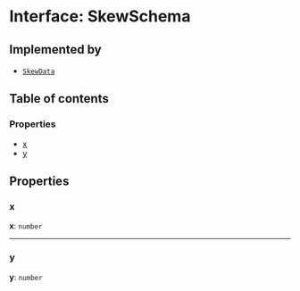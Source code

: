 # Interface: SkewSchema

## Implemented by

* [`SkewData`](/en/auto-docs/fixed-layout-editor/classes/SkewData.md)

## Table of contents

### Properties

* [x](/en/auto-docs/fixed-layout-editor/interfaces/SkewSchema.md#x)
* [y](/en/auto-docs/fixed-layout-editor/interfaces/SkewSchema.md#y)

## Properties

### x

**x**: `number`

***

### y

**y**: `number`

